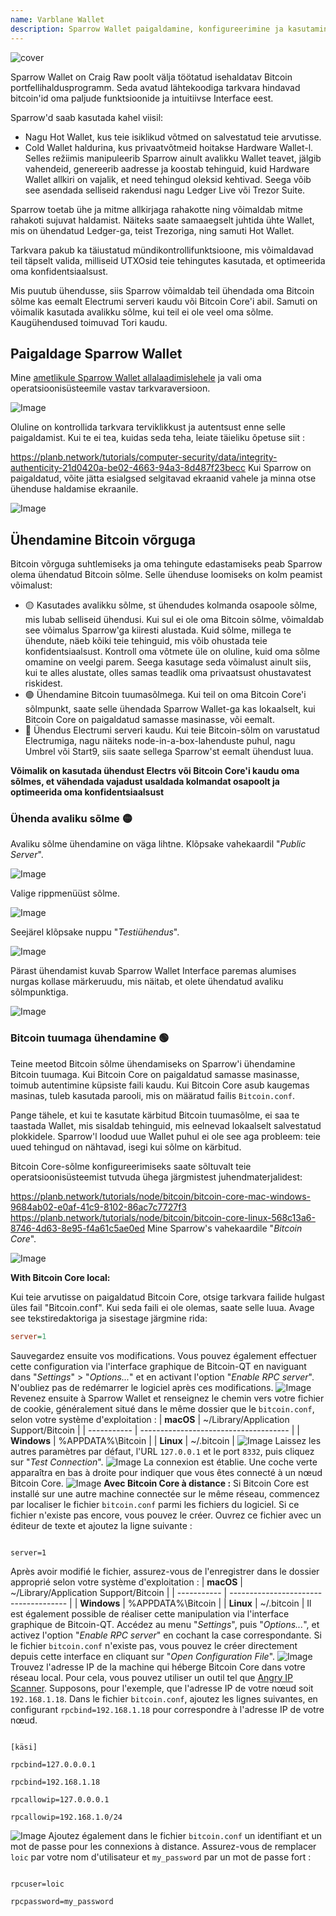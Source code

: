 ```yaml
---
name: Varblane Wallet
description: Sparrow Wallet paigaldamine, konfigureerimine ja kasutamine
---
```

![cover](assets/cover.webp)

Sparrow Wallet on Craig Raw poolt välja töötatud isehaldatav Bitcoin portfellihaldusprogramm. Seda avatud lähtekoodiga tarkvara hindavad bitcoin'id oma paljude funktsioonide ja intuitiivse Interface eest.

Sparrow'd saab kasutada kahel viisil:


- Nagu Hot Wallet, kus teie isiklikud võtmed on salvestatud teie arvutisse.
- Cold Wallet haldurina, kus privaatvõtmeid hoitakse Hardware Wallet-l. Selles režiimis manipuleerib Sparrow ainult avalikku Wallet teavet, jälgib vahendeid, genereerib aadresse ja koostab tehinguid, kuid Hardware Wallet allkiri on vajalik, et need tehingud oleksid kehtivad. Seega võib see asendada selliseid rakendusi nagu Ledger Live või Trezor Suite.

Sparrow toetab ühe ja mitme allkirjaga rahakotte ning võimaldab mitme rahakoti sujuvat haldamist. Näiteks saate samaaegselt juhtida ühte Wallet, mis on ühendatud Ledger-ga, teist Trezoriga, ning samuti Hot Wallet.

Tarkvara pakub ka täiustatud mündikontrollifunktsioone, mis võimaldavad teil täpselt valida, milliseid UTXOsid teie tehingutes kasutada, et optimeerida oma konfidentsiaalsust.

Mis puutub ühendusse, siis Sparrow võimaldab teil ühendada oma Bitcoin sõlme kas eemalt Electrumi serveri kaudu või Bitcoin Core'i abil. Samuti on võimalik kasutada avalikku sõlme, kui teil ei ole veel oma sõlme. Kaugühendused toimuvad Tori kaudu.

## Paigaldage Sparrow Wallet

Mine [ametlikule Sparrow Wallet allalaadimislehele](https://sparrowwallet.com/download/) ja vali oma operatsioonisüsteemile vastav tarkvaraversioon.

![Image](assets/fr/01.webp)

Oluline on kontrollida tarkvara terviklikkust ja autentsust enne selle paigaldamist. Kui te ei tea, kuidas seda teha, leiate täieliku õpetuse siit :

https://planb.network/tutorials/computer-security/data/integrity-authenticity-21d0420a-be02-4663-94a3-8d487f23becc
Kui Sparrow on paigaldatud, võite jätta esialgsed selgitavad ekraanid vahele ja minna otse ühenduse haldamise ekraanile.

![Image](assets/fr/02.webp)

## Ühendamine Bitcoin võrguga

Bitcoin võrguga suhtlemiseks ja oma tehingute edastamiseks peab Sparrow olema ühendatud Bitcoin sõlme. Selle ühenduse loomiseks on kolm peamist võimalust:


- 🟡 Kasutades avalikku sõlme, st ühendudes kolmanda osapoole sõlme, mis lubab selliseid ühendusi. Kui sul ei ole oma Bitcoin sõlme, võimaldab see võimalus Sparrow'ga kiiresti alustada. Kuid sõlme, millega te ühendute, näeb kõiki teie tehinguid, mis võib ohustada teie konfidentsiaalsust. Kontroll oma võtmete üle on oluline, kuid oma sõlme omamine on veelgi parem. Seega kasutage seda võimalust ainult siis, kui te alles alustate, olles samas teadlik oma privaatsust ohustavatest riskidest.
- 🟢 Ühendamine Bitcoin tuumasõlmega. Kui teil on oma Bitcoin Core'i sõlmpunkt, saate selle ühendada Sparrow Wallet-ga kas lokaalselt, kui Bitcoin Core on paigaldatud samasse masinasse, või eemalt.
- 🔵 Ühendus Electrumi serveri kaudu. Kui teie Bitcoin-sõlm on varustatud Electrumiga, nagu näiteks node-in-a-box-lahenduste puhul, nagu Umbrel või Start9, siis saate sellega Sparrow'st eemalt ühendust luua.

**Võimalik on kasutada ühendust Electrs või Bitcoin Core'i kaudu oma sõlmes, et vähendada vajadust usaldada kolmandat osapoolt ja optimeerida oma konfidentsiaalsust**

### Ühenda avaliku sõlme 🟡

Avaliku sõlme ühendamine on väga lihtne. Klõpsake vahekaardil "*Public Server*".

![Image](assets/fr/03.webp)

Valige rippmenüüst sõlme.

![Image](assets/fr/04.webp)

Seejärel klõpsake nuppu "*Testiühendus*".

![Image](assets/fr/05.webp)

Pärast ühendamist kuvab Sparrow Wallet Interface paremas alumises nurgas kollase märkeruudu, mis näitab, et olete ühendatud avaliku sõlmpunktiga.

![Image](assets/fr/06.webp)

### Bitcoin tuumaga ühendamine 🟢

Teine meetod Bitcoin sõlme ühendamiseks on Sparrow'i ühendamine Bitcoin tuumaga. Kui Bitcoin Core on paigaldatud samasse masinasse, toimub autentimine küpsiste faili kaudu. Kui Bitcoin Core asub kaugemas masinas, tuleb kasutada parooli, mis on määratud failis `Bitcoin.conf`.

Pange tähele, et kui te kasutate kärbitud Bitcoin tuumasõlme, ei saa te taastada Wallet, mis sisaldab tehinguid, mis eelnevad lokaalselt salvestatud plokkidele. Sparrow'l loodud uue Wallet puhul ei ole see aga probleem: teie uued tehingud on nähtavad, isegi kui sõlme on kärbitud.

Bitcoin Core-sõlme konfigureerimiseks saate sõltuvalt teie operatsioonisüsteemist tutvuda ühega järgmistest juhendmaterjalidest:

https://planb.network/tutorials/node/bitcoin/bitcoin-core-mac-windows-9684ab02-e0af-41c9-8102-86ac7c7727f3
https://planb.network/tutorials/node/bitcoin/bitcoin-core-linux-568c13a6-8746-4d63-8e95-f4a61c5ae0ed
Mine Sparrow's vahekaardile "*Bitcoin Core*".

![Image](assets/fr/07.webp)

**With Bitcoin Core local:**

Kui teie arvutisse on paigaldatud Bitcoin Core, otsige tarkvara failide hulgast üles fail "Bitcoin.conf". Kui seda faili ei ole olemas, saate selle luua. Avage see tekstiredaktoriga ja sisestage järgmine rida:

```ini
server=1
````
Sauvegardez ensuite vos modifications.
Vous pouvez également effectuer cette configuration via l'interface graphique de Bitcoin-QT en naviguant dans "*Settings*" > "*Options...*" et en activant l'option "*Enable RPC server*".
N'oubliez pas de redémarrer le logiciel après ces modifications.
![Image](assets/fr/08.webp)
Revenez ensuite à Sparrow Wallet et renseignez le chemin vers votre fichier de cookie, généralement situé dans le même dossier que le `bitcoin.conf`, selon votre système d'exploitation :
| **macOS**   | ~/Library/Application Support/Bitcoin |
| ----------- | ------------------------------------- |
| **Windows** | %APPDATA%\Bitcoin                     |
| **Linux**   | ~/.bitcoin                            |
![Image](assets/fr/09.webp)
Laissez les autres paramètres par défaut, l'URL `127.0.0.1` et le port `8332`, puis cliquez sur "*Test Connection*".
![Image](assets/fr/10.webp)
La connexion est établie. Une coche verte apparaîtra en bas à droite pour indiquer que vous êtes connecté à un nœud Bitcoin Core.
![Image](assets/fr/11.webp)
**Avec Bitcoin Core à distance :**
Si Bitcoin Core est installé sur une autre machine connectée sur le même réseau, commencez par localiser le fichier `bitcoin.conf` parmi les fichiers du logiciel. Si ce fichier n'existe pas encore, vous pouvez le créer. Ouvrez ce fichier avec un éditeur de texte et ajoutez la ligne suivante :
```

server=1

```
Après avoir modifié le fichier, assurez-vous de l'enregistrer dans le dossier approprié selon votre système d'exploitation :
| **macOS**   | ~/Library/Application Support/Bitcoin |
| ----------- | ------------------------------------- |
| **Windows** | %APPDATA%\Bitcoin                     |
| **Linux**   | ~/.bitcoin                            |
Il est également possible de réaliser cette manipulation via l'interface graphique de Bitcoin-QT. Accédez au menu "*Settings*", puis "*Options...*", et activez l'option "*Enable RPC server*" en cochant la case correspondante. Si le fichier `bitcoin.conf` n'existe pas, vous pouvez le créer directement depuis cette interface en cliquant sur "*Open Configuration File*".
![Image](assets/fr/12.webp)
Trouvez l'adresse IP de la machine qui héberge Bitcoin Core dans votre réseau local. Pour cela, vous pouvez utiliser un outil tel que [Angry IP Scanner](https://angryip.org/). Supposons, pour l'exemple, que l'adresse IP de votre nœud soit `192.168.1.18`.
Dans le fichier `bitcoin.conf`, ajoutez les lignes suivantes, en configurant `rpcbind=192.168.1.18` pour correspondre à l'adresse IP de votre nœud.
```

[käsi]

rpcbind=127.0.0.0.1

rpcbind=192.168.1.18

rpcallowip=127.0.0.0.1

rpcallowip=192.168.1.0/24

```
![Image](assets/fr/13.webp)
Ajoutez également dans le fichier `bitcoin.conf` un identifiant et un mot de passe pour les connexions à distance. Assurez-vous de remplacer `loic` par votre nom d'utilisateur et `my_password` par un mot de passe fort :
```

rpcuser=loic

rpcpassword=my_password

```